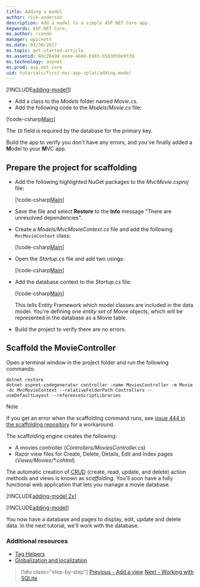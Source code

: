 ```yaml
---
title: Adding a model
author: rick-anderson
description: Add a model to a simple ASP.NET Core app.
keywords: ASP.NET Core,
ms.author: riande
manager: wpickett
ms.date: 03/30/2017
ms.topic: get-started-article
ms.assetid: 8dc28498-eeee-4666-b903-b593059e9f39
ms.technology: aspnet
ms.prod: asp.net-core
uid: tutorials/first-mvc-app-xplat/adding-model
---
```


[!INCLUDE[adding-model1](../../includes/mvc-intro/adding-model1.md)]

* Add a class to the *Models* folder named *Movie.cs*.
* Add the following code to the *Models/Movie.cs* file:

[!code-csharp[Main](../../tutorials/first-mvc-app/start-mvc/sample/MvcMovie/Models/MovieNoEF.cs?name=snippet_1)]

The `ID` field is required by the database for the primary key. 

Build the app to verify you don't have any errors, and you've finally added a **M**odel to your **M**VC app.

## Prepare the project for scaffolding

- Add the following highlighted NuGet packages to the *MvcMovie.csproj* file:
             
   [!code-csharp[Main](start-mvc/sample/MvcMovie/MvcMovie.csproj?highlight=7,10)]

- Save the file and select **Restore** to the **Info** message "There are unresolved dependencies".
- Create a *Models/MvcMovieContext.cs* file and add the following `MvcMovieContext` class:

   [!code-csharp[Main](start-mvc/sample/MvcMovie/Models/MvcMovieContext.cs)]
   
- Open the *Startup.cs* file and add two usings:

   [!code-csharp[Main](start-mvc/sample/MvcMovie/Startup.cs?name=snippet1&highlight=1,2)]

- Add the database context to the *Startup.cs* file:

   [!code-csharp[Main](start-mvc/sample/MvcMovie/Startup.cs?name=snippet2&highlight=6-7)]

  This tells Entity Framework which model classes are included in the data model. You're defining one *entity set* of Movie objects, which will be represented in the database as a Movie table.

- Build the project to verify there are no errors.

## Scaffold the MovieController

Open a terminal window in the project folder and run the following commands:

```
dotnet restore
dotnet aspnet-codegenerator controller -name MoviesController -m Movie -dc MvcMovieContext --relativeFolderPath Controllers --useDefaultLayout --referenceScriptLibraries 
```

> [!NOTE]
> If you get an error when the scaffolding command runs, see [issue 444 in the scaffolding repository](https://github.com/aspnet/scaffolding/issues/444) for a workaround.

The scaffolding engine creates the following:

* A movies controller (*Controllers/MoviesController.cs*)
* Razor view files for Create, Delete, Details, Edit and Index pages (*Views/Movies/\*.cshtml*)

The automatic creation of [CRUD](https://en.wikipedia.org/wiki/Create,_read,_update_and_delete) (create, read, update, and delete) action methods and views is known as *scaffolding*. You'll soon have a fully functional web application that lets you manage a movie database.

[!INCLUDE[adding-model 2x](../../includes/mvc-intro/adding-mode2xp.md)]

[!INCLUDE[adding-model](../../includes/mvc-intro/adding-model3.md)]

You now have a database and pages to display, edit, update and delete data. In the next tutorial, we'll work with the database.

### Additional resources

* [Tag Helpers](xref:mvc/views/tag-helpers/intro)
* [Globalization and localization](xref:fundamentals/localization)

>[!div class="step-by-step"]
[Previous - Add a view](adding-view.md)
[Next - Working with SQLite](working-with-sql.md)
